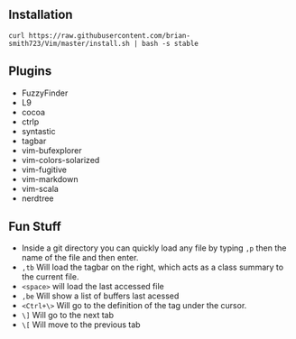 ## Installation

```
curl https://raw.githubusercontent.com/brian-smith723/Vim/master/install.sh | bash -s stable
```

## Plugins

- FuzzyFinder
- L9
- cocoa
- ctrlp
- syntastic
- tagbar
- vim-bufexplorer
- vim-colors-solarized
- vim-fugitive
- vim-markdown
- vim-scala
- nerdtree

## Fun Stuff

- Inside a git directory you can quickly load any file by typing `,p` then the name of the file and then enter.
- `,tb` Will load the tagbar on the right, which acts as a class summary to the current file.
- `<space>` will load the last accessed file
- `,be` Will show a list of buffers last acessed
- `<Ctrl+\>` Will go to the definition of the tag under the cursor.
- `\]` Will go to the next tab
- `\[` Will move to the previous tab

